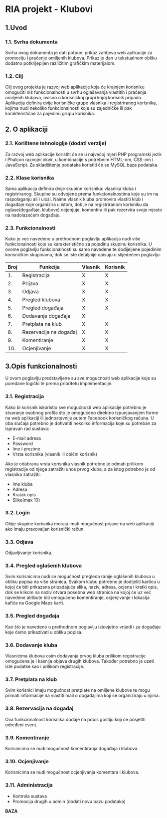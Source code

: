 # RIA projekt - Klubovi 

## 1.Uvod
### 1.1. Svrha dokumenta

Svrha ovog dokumenta je dati potpuni prikaz zahtjeva web aplikacije za promociju i praćenje 
omiljenih klubova. Prikaz je dan u tekstualnom obliku dodatno potkrijepljen različitim grafičkim 
materijalom. 

### 1.2. Cilj

Cilj ovog projekta je razvoj web aplikacije koja će krajnjem korisniku omogućiti niz 
funkcionalnosti u svrhu oglašavanja vlastitih i praćenja omiljenih klubova, ovisno o korisničkoj grupi 
kojoj korisnik pripada. Aplikacija definira dvije korisničke grupe vlasnika i registriranog korisnika, 
kojima nudi nekoliko funkcionalnosti koje su zajedničke ili pak karakteristične za pojedinu grupu 
korisnika. 

## 2. O aplikaciji

### 2.1. Korištene tehnologije (dodati verzije)

Za razvoj web aplikacije koristiti će se u najvećoj mjeri PHP programski jezik i Phalcon 
razvojni okvir, u kombinacije s potrebnim HTML-om, CSS-om i JavaScript. Za skladištenje podataka 
koristiti će se MySQL baza podataka.

### 2.2. Klase korisnika

Sama aplikacija definira dvije skupine korisnika: vlasnika kluba i registriranog. Skupine su 
odvojene prema funkcionalnostima koje su im na raspolaganju ali i ulozi. Naime vlasnik kluba 
promovira vlastiti klub i događaje koje organizira u istom, dok je na registriranom korisniku da 
oglase(događaje, klubove) ocjenjuje, komentira ili pak rezervira svoje mjesto na nadolazećem 
događaju.

### 2.3. Funkcionalnosti

Kako je već navedeno u prethodnom poglavlju aplikacija nudi više funkcionalnosti koje su 
karakteristične za pojedinu skupinu korisnika. U ovome poglavlju funkcionalnosti su samo navedene 
te dodijeljene pojedinim korisničkim skupinama, dok se iste detaljnije opisuju u slijedećem poglavlju.

|Broj|Funkcija|Vlasnik|Korisnik|
|----|--------|-------|--------|
|1.| Registracija |X|X|
|2.| Prijava |X|X|
|3.| Odjava |X|X|
|4.| Pregled klubova |X|X|
|5.| Pregled događaja |X|X|
|6.| Dodavanje događaja |X||
|7.| Pretplata na klub |X|X|
|8.| Rezervacija na događaj |X|X|
|9.| Komentiranje |X|X|
|10.| Ocjenjivanje |X|X|

## 3.Opis funkcionalnosti

U ovom poglavlju predstavljene su sve mogućnosti web aplikacije koje su poredane logički te
prema prioritetu implementacije.

### 3.1. Registracija 

Kako bi korisnik iskoristio sve mogućnosti web aplikacije potrebno je stvaranje osobnog 
profila što je omogućeno direktno ispunjavanjem forme na web aplikaciji ili jednostavnije putem 
Facebook korisničkog računa. U oba slučaja potrebno je dohvatiti nekoliko informacija koje su 
potreban za ispravan rad sustava:

* E-mail adresa
* Password
* Ime i prezime 
* Vrsta korisnika (vlasnik ili  obični korisnik)

Ako je odabrana vrsta korisnika vlasnik potrebno je odmah prilikom registracije od njega zatražiti 
unos prvog kluba, a za istog potrebno je od vlasnika zatražiti:

* Ime kluba
* Adresa
* Kratak opis
* Slike(max 10)

### 3.2.  Login

Obije skupine korisnika moraju imati mogućnost prijave na web aplikaciji ako imaju 
pravovaljan korisnički račun. 

### 3.3. Odjava

Odjavljivanje korisnika.

### 3.4. Pregled oglašenih klubova

Svim korisnicima nudi se mogućnost pregleda ranije oglašenih klubova u obliku popisa na 
više stranica. Svakom klubu potrebno je dodijeliti karticu u kojoj će biti prikazana pripadajuća slika, 
naziv, adresa, ocjena i kratki opis, dok se klikom na naziv otvara posebna web stranica na kojoj će  uz 
već navedene atribute biti omogućeno komentiranje, ocjenjivanje i lokacija kafića na Google Maps karti. 

### 3.5. Pregled događaja

Kao što je navedeno u prethodnom poglavlju istovjetno vrijedi i za događaje koje ćemo 
prikazivati u obliku popisa. 


### 3.6. Dodavanje kluba

Vlasnicima klubova osim dodavanja  prvog kluba prilikom registracije omogućena je i kasnija
objava drugih klubova. Također potrebno je uzeti iste podatke kao i prilikom registracije.

### 3.7. Pretplata na klub

Svim korisnici imaju mogućnost pretplate na omiljene klubove te mogu primati informacije 
na vlastiti mail o događajima koji se organiziraju u njima.

### 3.8. Rezervacija na događaj

Ova funkcionalnost korisnika dodaje na popis gostiju  koji će posjetiti određeni event.

### 3.9. Komentiranje

Korisnicima se nudi mogućnost komentiranja događaja i klubova.

### 3.10. Ocjenjivanje

Korisnicima se nudi mogućnost ocjenjivanja komentara i klubova.

### 3.11. Administracija

* Kontrola sustava
* Promocija drugih u admin (dodati novu bazu podataka)


**BAZA**


